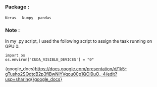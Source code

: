 
### Package : 
`Keras` &nbsp; ` Numpy`  &nbsp;` pandas` &nbsp;

### Note :
In my .py script, I used the following script to assign the task running on GPU 0.<br>

```
import os
os.environ['CUDA_VISIBLE_DEVICES'] = "0"
```
{google_docs}https://docs.google.com/presentation/d/1k5-gTusho2SQdtcB2p3fiBwNiYVqou00p1QOi9uO_-4/edit?usp=sharing{/google_docs}
